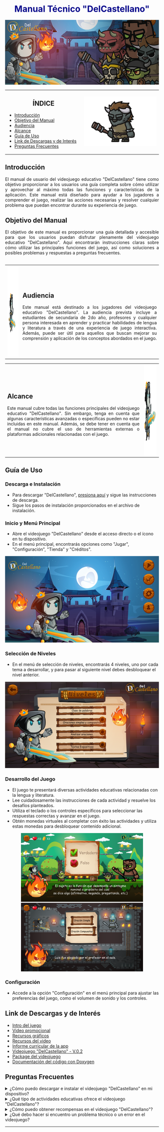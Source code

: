 <div align="center">
  <h1 style="color: darkblue;">Manual Técnico "DelCastellano"</h1>
</div>


<p align="center">
  <img src="https://github.com/Fatimaxnxw12/TeChettos-/blob/Desarrollo/IMG-REDME/1.png" alt="Imagen">
</p>

<table>
  <tr>
    <td width="50%">
      <h2 align="center">ÍNDICE</h2>
      <ul>
        <li><a href="#introducción">Introducción</a></li>
        <li><a href="#objetivo-del-manual">Objetivo del Manual</a></li>
        <li><a href="#audiencia">Audiencia</a></li>
        <li><a href="#alcance">Alcance</a></li>
        <li><a href="#guía-de-uso">Guía de Uso</a></li>
        <li><a href="#link-de-descargas-y-de-interés">Link de Descargas y de Interés</a></li>
        <li><a href="#preguntas-frecuentes">Preguntas Frecuentes</a></li>
      </ul>
    </td>
    <td width="50%">
      <p align="right">
        <img src="https://github.com/Fatimaxnxw12/TeChettos-/blob/Desarrollo/IMG-REDME/EnemigoEDLE.gif" alt="Imagen">
      </p>
    </td>
  </tr>
</table>

## Introducción  
<div align="justify">El manual de usuario del videojuego educativo "DelCastellano" tiene como objetivo proporcionar a los usuarios una guía completa sobre cómo utilizar y aprovechar al máximo todas las funciones y características de la aplicación. Este manual está diseñado para ayudar a los jugadores a comprender el juego, realizar las acciones necesarias y resolver cualquier problema que puedan encontrar durante su experiencia de juego.</div>

## Objetivo del Manual  
<div align="justify">El objetivo de este manual es proporcionar una guía detallada y accesible para que los usuarios puedan disfrutar plenamente del videojuego educativo "DelCastellano". Aquí encontrarán instrucciones claras sobre cómo utilizar las principales funciones del juego, así como soluciones a posibles problemas y respuestas a preguntas frecuentes.</div>
<br>
<table>
  <tr>
    <td align="right">
      <img src="https://github.com/Fatimaxnxw12/TeChettos-/blob/Desarrollo/IMG-REDME/Ataque.gif" width="298" height="298">
    </td>
    <td>
      <h2>Audiencia</h2>
      <div align="justify">Este manual está destinado a los jugadores del videojuego educativo "DelCastellano". La audiencia prevista incluye a estudiantes de secundaria de 2do año, profesores y cualquier persona interesada en aprender y practicar habilidades de lengua y literatura a través de una experiencia de juego interactiva. Además, puede ser útil para aquellos que buscan mejorar su comprensión y aplicación de los conceptos abordados en el juego.</div>
    </td>
  </tr>
</table>

<table>
  <tr>
    <td>
      <h2>Alcance</h2>
      <div align="justify">Este manual cubre todas las funciones principales del videojuego educativo "DelCastellano". Sin embargo, tenga en cuenta que algunas características avanzadas o específicas pueden no estar incluidas en este manual. Además, se debe tener en cuenta que el manual no cubre el uso de herramientas externas o plataformas adicionales relacionadas con el juego.</div>
    </td>
    <td>
      <img src="https://github.com/Fatimaxnxw12/TeChettos-/blob/Desarrollo/IMG-REDME/IDLE.gif" alt="Imagen" width="298" height="298">
    </td>
  </tr>
</table>

## Guía de Uso  
### Descarga e Instalación  
- Para descargar "DelCastellano", [presiona aquí](enlace_de_descarga) y sigue las instrucciones de descarga.  
- Sigue los pasos de instalación proporcionados en el archivo de instalación.

### Inicio y Menú Principal  
- Abre el videojuego "DelCastellano" desde el acceso directo o el ícono en tu dispositivo.  
- En el menú principal, encontrarás opciones como "Jugar", "Configuración", "Tienda" y "Créditos".  
<p align="center">
  <img src="https://github.com/Fatimaxnxw12/TeChettos-/blob/Desarrollo/IMG-REDME/2.png" alt="Imagen">
</p>

### Selección de Niveles  
- En el menú de selección de niveles, encontrarás 4 niveles, uno por cada tema a desarrollar, y para pasar al siguiente nivel debes desbloquear el nivel anterior.  
<p align="center">
  <img src="https://github.com/Fatimaxnxw12/TeChettos-/blob/Desarrollo/IMG-REDME/3.png">
</p>

### Desarrollo del Juego  
- El juego te presentará diversas actividades educativas relacionadas con la lengua y literatura.  
- Lee cuidadosamente las instrucciones de cada actividad y resuelve los desafíos planteados.  
- Utiliza el teclado o los controles específicos para seleccionar las respuestas correctas y avanzar en el juego.  
- Obtén monedas virtuales al completar con éxito las actividades y utiliza estas monedas para desbloquear contenido adicional.  
<p align="center">
  <img src="https://github.com/Fatimaxnxw12/TeChettos-/blob/Desarrollo/IMG-REDME/4.png" width="400" alt="Imagen 1">
  <img src="https://github.com/Fatimaxnxw12/TeChettos-/blob/Desarrollo/IMG-REDME/5.png" width="400" alt="Imagen 2">
</p>


### Configuración  
- Accede a la opción "Configuración" en el menú principal para ajustar las preferencias del juego, como el volumen de sonido y los controles.

## Link de Descargas y de Interés
- [Intro del juego](https://drive.google.com/file/d/1O21gj3pHyQ64tx0JuGmxtMeLChRX8vSC/view)
- [Video promocional](https://drive.google.com/file/d/1Q0LzEy5YXj3ne96-mk_NXScqimYStatH/view)
- [Recursos gráficos](https://github.com/Fatimaxnxw12/TeChettos-/raw/Desarrollo/INTRO-DelCastellano-V-2.0.4/INTRO-DelCastellano-V-2.0.4.rar)
- [Recursos del video](https://github.com/Fatimaxnxw12/TeChettos-/raw/Desarrollo/Archivos%20del%20video/Video%20promocional%20TeChettos.rar)
- [Informe curricular de la app](https://github.com/Fatimaxnxw12/TeChettos-/raw/Desarrollo/INFORME/TeChettos2.0.pdf)
- [Videojuego "DelCastellano" - V.0.2](https://github.com/Fatimaxnxw12/TeChettos-/raw/Desarrollo/Prototipo%20App/DelCastellano.apk)
- [Package del videojuego](https://github.com/Fatimaxnxw12/TeChettos-/raw/Desarrollo/Package.DelCastellano/DelCastellano.rar)
- [Documentación del código con Doxygen](https://isseisenpai.github.io/Doxyger/)

## Preguntas Frecuentes  
<details>
  <summary>¿Cómo puedo descargar e instalar el videojuego "DelCastellano" en mi dispositivo?</summary>
  <p align="justify">Para descargar e instalar el videojuego "DelCastellano", ve al acapite Guía de uso > Descarga e Instalación o en al apartado de descargas y sigue las instrucciones de descarga.</p>
</details>

<details>
  <summary>¿Qué tipo de actividades educativas ofrece el videojuego "DelCastellano"?</summary>
  <p align="justify">El videojuego "DelCastellano" ofrece una variedad de actividades educativas relacionadas con la lengua y literatura. Los jugadores encontrarán desafíos de gramática, ortografía, comprensión de lectura y más. Estas actividades están diseñadas para fortalecer los conocimientos y habilidades en lengua y literatura de manera interactiva y divertida.</p>
</details>

<details>
  <summary>¿Cómo puedo obtener recompensas en el videojuego "DelCastellano"?</summary>
  <p align="justify">En el videojuego "DelCastellano", los jugadores pueden obtener recompensas al completar con éxito las actividades educativas. Cada actividad completada con éxito otorgará monedas virtuales que se pueden utilizar para desbloquear contenido adicional, personalizar el personaje y más. ¡Sigue desafiándote a ti mismo y obtén más recompensas!</p>
</details>

<details>
  <summary>¿Qué debo hacer si encuentro un problema técnico o un error en el videojuego?</summary>
  <p align="justify">Si encuentras algún problema técnico o error en el videojuego "DelCastellano", te recomendamos verificar que tu dispositivo cumpla con los requisitos mínimos del sistema. Si el problema persiste, te recomendamos reiniciar el juego y, si es necesario, desinstalar y volver a instalar el juego. Si el problema persiste, por favor, contáctanos a través de nuestra página de soporte en el sitio web para que podamos brindarte asistencia adicional.</p>
</details>

-----
